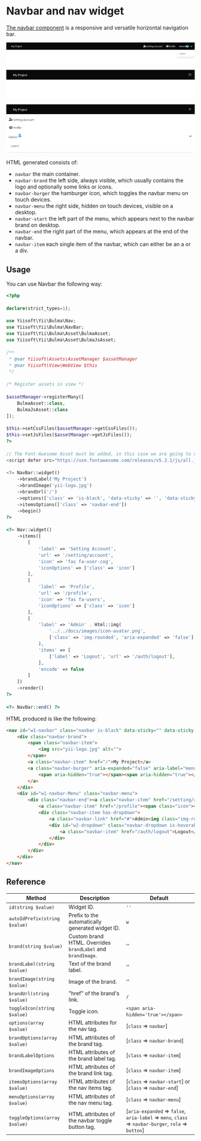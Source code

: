 # Navbar and nav widget

[The navbar component](https://bulma.io/documentation/components/navbar/) is a responsive and versatile horizontal
navigation bar.

<p align="center">
    <img src="images/navbar.png">
</p>

<p align="center">
    <img src="images/navbar-responsive-1.png">
</p>

<p align="center">
    <img src="images/navbar-responsive-2.png">
</p>

HTML generated consists of:

- `navbar` the main container.
- `navbar-brand` the left side, always visible, which usually contains the logo and optionally some links or icons.
- `navbar-burger` the hamburger icon, which toggles the navbar menu on touch devices.
- `navbar-menu` the right side, hidden on touch devices, visible on a desktop.
- `navbar-start` the left part of the menu, which appears next to the navbar brand on desktop.
- `navbar-end` the right part of the menu, which appears at the end of the navbar.
- `navbar-item` each single item of the navbar, which can either be an a or a div.

## Usage

You can use Navbar the following way:

```php
<?php

declare(strict_types=1);

use Yiisoft\Yii\Bulma\Nav;
use Yiisoft\Yii\Bulma\NavBar;
use Yiisoft\Yii\Bulma\Asset\BulmaAsset;
use Yiisoft\Yii\Bulma\Asset\BulmaJsAsset;

/**
 * @var Yiisoft\Assets\AssetManager $assetManager
 * @var Yiisoft\View\WebView $this
 */

/* Register assets in view */

$assetManager->registerMany([
    BulmaAsset::class,
    BulmaJsAsset::class
]);

$this->setCssFiles($assetManager->getCssFiles());
$this->setJsFiles($assetManager->getJsFiles());
?>

// The Font-Awesome Asset must be added, in this case we are going to use an external library.
<script defer src="https://use.fontawesome.com/releases/v5.3.1/js/all.js"></script>

<?= NavBar::widget()
    ->brandLabel('My Project')
    ->brandImage('yii-logo.jpg')
    ->brandUrl('/')
    ->options(['class' => 'is-black', 'data-sticky' => '', 'data-sticky-shadow' => ''])
    ->itemsOptions(['class' => 'navbar-end'])
    ->begin()
?>

<?= Nav::widget()
    ->items([
        [
            'label' => 'Setting Account',
            'url' => '/setting/account',
            'icon' => 'fas fa-user-cog',
            'iconOptions' => ['class' => 'icon']
        ],
        [
            'label' => 'Profile',
            'url' => '/profile',
            'icon' => 'fas fa-users',
            'iconOptions' => ['class' => 'icon']
        ],
        [
            'label' => 'Admin' . Html::img(
                '../../docs/images/icon-avatar.png',
                ['class' => 'img-rounded', 'aria-expanded' => 'false']
            ),
            'items' => [
                ['label' => 'Logout', 'url' => '/auth/logout'],
            ],
            'encode' => false
        ]
    ])
    ->render()
?>

<?= NavBar::end() ?>
```

HTML produced is like the following:

```html
<nav id="w1-navbar" class="navbar is-black" data-sticky="" data-sticky-shadow="">
    <div class="navbar-brand">
        <span class="navbar-item">
            <img src="yii-logo.jpg" alt="">
        </span>
        <a class="navbar-item" href="/">My Project</a>
        <a class="navbar-burger" aria-expanded="false" aria-label="menu" role="button">
            <span aria-hidden="true"></span><span aria-hidden="true"></span><span aria-hidden="true"></span>
        </a>
    </div>
    <div id="w1-navbar-Menu" class="navbar-menu">
        <div class="navbar-end"><a class="navbar-item" href="/setting/account"><span class="icon"><i class="fas fa-user-cog"></i></span><span>Setting Account</span></a>
            <a class="navbar-item" href="/profile"><span class="icon"><i class="fas fa-users"></i></span><span>Profile</span></a>
            <div class="navbar-item has-dropdown">
                <a class="navbar-link" href="#">Admin<img class="img-rounded" src="../../docs/images/icon-avatar.png" alt="" aria-expanded="false"></a>
                <div id="w2-dropdown" class="navbar-dropdown is-hoverable">
                    <a class="navbar-item" href="/auth/logout">Logout</a>
                </div>
            </div>
        </div>
    </div>
</nav>
```

## Reference


Method | Description | Default
-------|-------------|---------
`id(string $value)` | Widget ID. | `''`
`autoIdPrefix(string $value)` | Prefix to the automatically generated widget ID. | `w`
`brand(string $value)` | Custom brand HTML. Overrides `brandLabel` and `brandImage`. | ''
`brandLabel(string $value)` | Text of the brand label. | ''
`brandImage(string $value)` | Image of the brand. | ''
`brandUrl(string $value)` | "href" of the brand's link. | `/`
`toggleIcon(string $value)` | Toggle icon. | `<span aria-hidden='true'></span>`
`options(array $value)` | HTML attributes for the nav tag. | [`class` => `navbar`]
`brandOptions(array $value)` | HTML attributes of the brand tag. | [`class` => `navbar-brand`]
`brandLabelOptions` | HTML attributes of the brand label tag. | [`class` => `navbar-item`]
`brandImageOptions` | HTML attributes of the brand link tag.           | [`class` => `navbar-item`]
`itemsOptions(array $value)` | HTML attributes of the nav items tag. | [`class` => `navbar-start`] or [`class` => `navbar-end`]
`menuOptions(array $value)` | HTML attributes of the nav menu tag. | [`class` => `navbar-menu`]
`toggleOptions(array $value)`| HTML attributes of the navbar toggle button tag. | [`aria-expanded` => `false`, `aria-label` => `menu`, `class` => `navbar-burger`, `role` => `button`]
